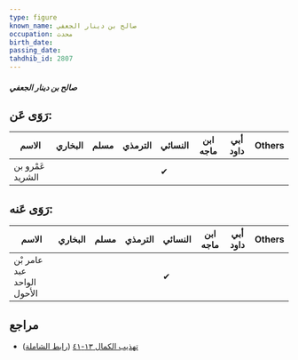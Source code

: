 ```yaml
---
type: figure
known_name: صالح بن دينار الجعفي
occupation: محدث
birth_date:
passing_date:
tahdhib_id: 2807
---
```

##### صالح بن دينار الجعفي

## رَوَى عَن:
| الاسم            | البخاري | مسلم | الترمذي | النسائي | ابن ماجه | أبي داود | Others |
| ---------------- | ------- | ---- | ------- | ------- | -------- | -------- | ------ |
| عَمْرو بن الشريد |         |      |         | ✔       |          |          |        |
## رَوَى عَنه:
| الاسم                      | البخاري | مسلم | الترمذي | النسائي | ابن ماجه | أبي داود | Others |
| -------------------------- | ------- | ---- | ------- | ------- | -------- | -------- | ------ |
| عامر بْن عبد الواحد الأحول |         |      |         | ✔       |          |          |        |
## مراجع
- [تهذيب الكمال ١٣-٤١](obsidian://open?vault=Tahdhib-al-Kamal&file=Figures/٢٨٠٧-صالح%20بن%20دينار%20الجعفي) ([رابط الشاملة](https://shamela.ws/book/3722/6422))